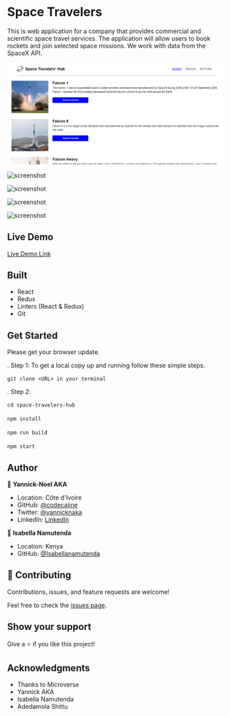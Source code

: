 # Space Travelers

This is web application for a company that provides commercial and scientific space travel services. The application will allow users to book rockets and join selected space missions.
We work with  data from the SpaceX API.

![screenshot](./src/assets/img/capstone1.PNG)

![screenshot](./src/images/img/capstone2.PNG)

![screenshot](./src/images/img/capstone3.PNG)

![screenshot](./src/images/capstone4.PNG)

![screenshot](./src/images/capstone5.PNG)


## Live Demo

[Live Demo Link](https://space-travelers-hub-aka.netlify.app/)

## Built 

- React
- Redux
- Linters (React & Redux)
- Git

## Get Started

Please get your browser update.

. Step 1:  To get a local copy up and running follow these simple steps.
   ```
   git clone <URL> in your terminal
   ```

. Step 2: 
   ```
   cd space-travelers-hub

   npm install

   npm run build

   npm start 
   ```

## Author

👤 **Yannick-Noel AKA**

- Location: Côte d'Ivoire
- GitHub: [@codecaiine](https://github.com/codecaiine)
- Twitter: [@yannicknaka](https://twitter.com/yannicknaka)
- LinkedIn: [LinkedIn](https://www.linkedin.com/in/yannick-no%C3%ABl-aka/)

👤 **Isabella Namutenda**

- Location: Kenya
- GitHub: [@Isabellanamutenda](https://github.com/Isabellanamutenda)

## 🤝 Contributing

Contributions, issues, and feature requests are welcome!

Feel free to check the [issues page](https://github.com/codecaiine/space-travelers-hub/issues).

## Show your support

Give a ⭐️ if you like this project!

## Acknowledgments

- Thanks to Microverse
- Yannick AKA
- Isabella Namutenda
- Adedamola Shittu

